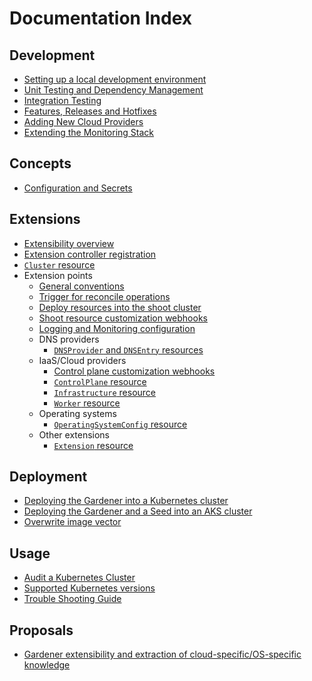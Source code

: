 # Documentation Index

## Development

* [Setting up a local development environment](development/local_setup.md)
* [Unit Testing and Dependency Management](development/testing_and_dependencies.md)
* [Integration Testing](testing/integration_tests.md)
* [Features, Releases and Hotfixes](development/process.md)
* [Adding New Cloud Providers](development/new-cloud-provider.md)
* [Extending the Monitoring Stack](development/monitoring-stack.md)

## Concepts

* [Configuration and Secrets](concepts/configuration.md)

## Extensions

* [Extensibility overview](extensions/overview.md)
* [Extension controller registration](extensions/controllerregistration.md)
* [`Cluster` resource](extensions/cluster.md)
* Extension points
  * [General conventions](extensions/conventions.md)
  * [Trigger for reconcile operations](extensions/reconcile-trigger.md)
  * [Deploy resources into the shoot cluster](extensions/managedresources.md)
  * [Shoot resource customization webhooks](extensions/shoot-webhooks.md)
  * [Logging and Monitoring configuration](extensions/logging-and-monitoring.md)
  * DNS providers
    * [`DNSProvider` and `DNSEntry` resources](extensions/dns.md)
  * IaaS/Cloud providers
    * [Control plane customization webhooks](extensions/controlplane-webhooks.md)
    * [`ControlPlane` resource](extensions/controlplane.md)
    * [`Infrastructure` resource](extensions/infrastructure.md)
    * [`Worker` resource](extensions/worker.md)
  * Operating systems
    * [`OperatingSystemConfig` resource](extensions/operatingsystemconfig.md)
  * Other extensions
    * [`Extension` resource](extensions/extension.md)

## Deployment

* [Deploying the Gardener into a Kubernetes cluster](deployment/kubernetes.md)
* [Deploying the Gardener and a Seed into an AKS cluster](deployment/aks.md)
* [Overwrite image vector](deployment/image_vector.md)

## Usage

* [Audit a Kubernetes Cluster](usage/shoot_auditpolicy.md)
* [Supported Kubernetes versions](usage/supported_k8s_versions.md)
* [Trouble Shooting Guide](usage/trouble_shooting_guide.md)

## Proposals

* [Gardener extensibility and extraction of cloud-specific/OS-specific knowledge](proposals/01-extensibility.md)
